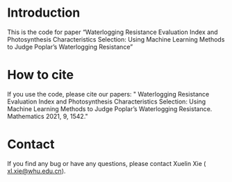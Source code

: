 # Introduction
This is the code for paper “Waterlogging Resistance Evaluation Index and Photosynthesis Characteristics Selection: Using Machine Learning Methods to Judge Poplar’s Waterlogging Resistance”

# How to cite
If you use the code, please cite our papers: " Waterlogging Resistance Evaluation Index and Photosynthesis Characteristics Selection: Using Machine Learning Methods to Judge Poplar’s Waterlogging Resistance. Mathematics 2021, 9, 1542."

# Contact
If you find any bug or have any questions, please contact Xuelin Xie ( xl.xie@whu.edu.cn).

